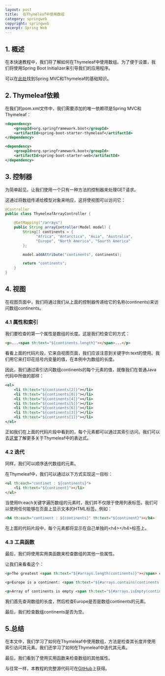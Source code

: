 ```yaml
---
layout: post
title:  在Thymeleaf中使用数组
category: springweb
copyright: springweb
excerpt: Spring Web
---
```


## 1. 概述

在本快速教程中，我们将了解如何在Thymeleaf中使用数组。为了便于设置，我们将使用Spring Boot Initializer来引导我们的应用程序。

可以在[此处](https://www.baeldung.com/thymeleaf-in-spring-mvc)找到Spring MVC和Thymeleaf的基础知识。

## 2. Thymeleaf依赖

在我们的pom.xml文件中，我们需要添加的唯一依赖项是Spring MVC和Thymeleaf：

```xml
<dependency>
    <groupId>org.springframework.boot</groupId>
    <artifactId>spring-boot-starter-thymeleaf</artifactId>
</dependency>

<dependency>
    <groupId>org.springframework.boot</groupId>
    <artifactId>spring-boot-starter-web</artifactId>
</dependency>
```

## 3. 控制器

为简单起见，让我们使用一个只有一种方法的控制器来处理GET请求。

这通过将数组传递给模型对象来响应，这将使视图可以访问它：

```java
@Controller
public class ThymeleafArrayController {

    @GetMapping("/arrays")
    public String arrayController(Model model) {
        String[] continents = {
              "Africa", "Antarctica", "Asia", "Australia",
              "Europe", "North America", "Sourth America"
        };

        model.addAttribute("continents", continents);

        return "continents";
    }
}
```

## 4. 视图

在视图页面中，我们将通过我们从上面的控制器传递给它的名称(continents)来访问数组continents。

### 4.1 属性和索引

我们要检查的第一个属性是数组的长度。这是我们检查它的方式：

```html
<p>...<span th:text="${continents.length}"></span>...</p>
```

看看上面的代码片段，它来自视图页面，我们应该注意到关键字th:text的使用。我们用它来打印花括号内变量的值，在本例中为数组的长度。

因此，我们通过索引访问数组continents的每个元素的值，就像我们在普通Java代码中所做的那样：

```xml
<ol>
    <li th:text="${continents[2]}"></li>
    <li th:text="${continents[0]}"></li>
    <li th:text="${continents[4]}"></li>
    <li th:text="${continents[5]}"></li>
    <li th:text="${continents[6]}"></li>
    <li th:text="${continents[3]}"></li>
    <li th:text="${continents[1]}"></li>
</ol>
```

正如我们在上面的代码片段中看到的，每个元素都可以通过其索引访问。我们可以去[这里](https://www.baeldung.com/spring-thymeleaf-3-expressions)了解更多关于Thymeleaf中的表达式。

### 4.2 迭代

同样，我们可以顺序迭代数组的元素。

在Thymeleaf中，我们可以通过以下方式实现这一目标：

```html
<ul th:each="continet : ${continents}">
    <li th:text="${continent}"></li>
</ul>
```

当使用th:each关键字遍历数组的元素时，我们并不仅限于使用列表标签。我们可以使用任何能够在页面上显示文本的HTML标签。例如：

```html
<h4 th:each="continent : ${continents}" th:text="${continent}"></h4>
```

在上面的代码片段中，每个元素都将显示在自己单独的<h4\></h4\>标签上。

### 4.3 工具函数

最后，我们将使用实用类函数来检查数组的其他一些属性。

让我们来看看这个：

```html
<p>The greatest <span th:text="${#arrays.length(continents)}"></span> continents.</p>

<p>Europe is a continent: <span th:text="${#arrays.contains(continents, 'Europe')}"></span>.</p>

<p>Array of continents is empty <span th:text="${#arrays.isEmpty(continents)}"></span>.</p>
```

我们首先查询数组的长度，然后检查Europe是否是数组continents的元素。

最后，我们检查数组continents是否为空。

## 5.总结

在本文中，我们学习了如何在Thymeleaf中使用数组，方法是检查其长度并使用索引访问其元素。我们还学习了如何在Thymeleaf中迭代其元素。

最后，我们看到了使用实用函数来检查数组的其他属性。

与往常一样，本教程的完整源代码可在[GitHub](https://github.com/tuyucheng7/taketoday-tutorial4j/tree/master/spring-web-modules)上获得。